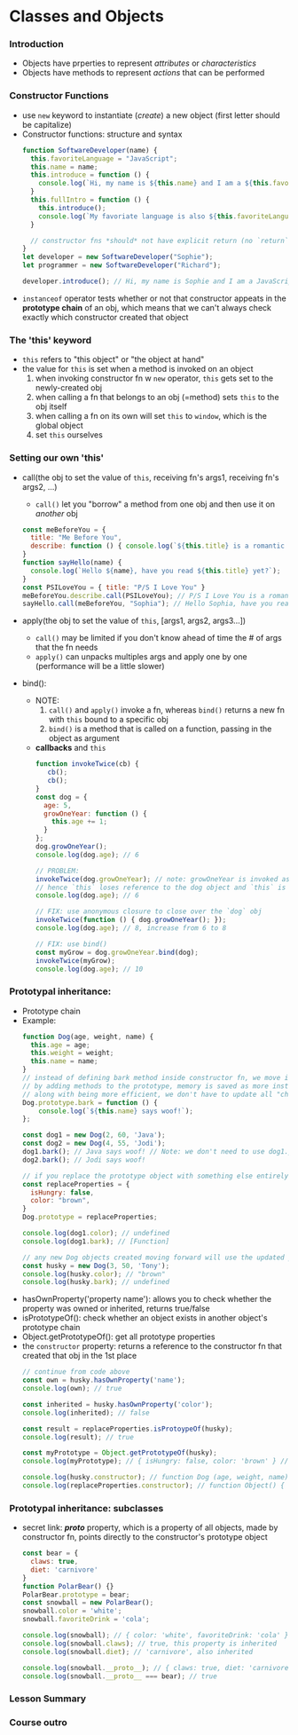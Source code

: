 # Classes and Objects

### Introduction
* Objects have prperties to represent *attributes* or *characteristics*
* Objects have methods to represent *actions* that can be performed

### Constructor Functions
* use `new` keyword to instantiate (*create*) a new object (first letter should be capitalize)
* Constructor functions: structure and syntax
  ```js
  function SoftwareDeveloper(name) {
    this.favoriteLanguage = "JavaScript";
    this.name = name;
    this.introduce = function () {
      console.log(`Hi, my name is ${this.name} and I am a ${this.favoriteLanguage} developer.`);
    }
    this.fullIntro = function () {
      this.introduce();
      console.log(`My favoriate language is also ${this.favoriteLanguage}.`);
    }

    // constructor fns *should* not have explicit return (no `return` statement)
  }
  let developer = new SoftwareDeveloper("Sophie");
  let programmer = new SoftwareDeveloper("Richard");

  developer.introduce(); // Hi, my name is Sophie and I am a JavaScript developer
  ```
* `instanceof` operator tests whether or not that constructor appeats in the **prototype chain** of an obj, which means that we can't always check exactly which constructor created that object

### The 'this' keyword
* `this` refers to "this object" or "the object at hand"
* the value for `this` is set when a method is invoked on an object
  1. when invoking constructor fn w `new` operator, `this` gets set to the newly-created obj
  2. when calling a fn that belongs to an obj (=method) sets `this` to the obj itself
  3. when calling a fn on its own will set `this` to `window`, which is the global object
  4. set `this` ourselves

### Setting our own 'this'
* call(the obj to set the value of `this`, receiving fn's args1, receiving fn's args2, ...)
  * `call()` let you "borrow" a method from one obj and then use it on *another* obj
  ```js
  const meBeforeYou = {
    title: "Me Before You",
    describe: function () { console.log(`${this.title} is a romantic novel.`); }
  }
  function sayHello(name) {
    console.log(`Hello ${name}, have you read ${this.title} yet?`);
  }
  const PSILoveYou = { title: "P/S I Love You" }
  meBeforeYou.describe.call(PSILoveYou); // P/S I Love You is a romantic novel
  sayHello.call(meBeforeYou, "Sophia"); // Hello Sophia, have you read Me Before You yet?
  ```
* apply(the obj to set the value of `this`, [args1, args2, args3...])
  * `call()` may be limited if you don't know ahead of time the # of args that the fn needs
  * `apply()` can unpacks multiples args and apply one by one (performance will be a little slower)

* bind():
  * NOTE:
    1. `call()` and `apply()` invoke a fn, whereas `bind()` returns a new fn with `this` bound to a specific obj
    2. `bind()` is a method that is called on a function, passing in the object as argument
  * **callbacks** and `this`
    ```js
    function invokeTwice(cb) {
       cb();
       cb();
    }
    const dog = {
      age: 5,
      growOneYear: function () {
        this.age += 1;
      }
    };
    dog.growOneYear();
    console.log(dog.age); // 6

    // PROBLEM:
    invokeTwice(dog.growOneYear); // note: growOneYear is invoked as a fn, rather than a method
    // hence `this` loses reference to the dog object and `this` is now the global `window` obj
    console.log(dog.age); // 6

    // FIX: use anonymous closure to close over the `dog` obj
    invokeTwice(function () { dog.growOneYear(); });
    console.log(dog.age); // 8, increase from 6 to 8

    // FIX: use bind()
    const myGrow = dog.growOneYear.bind(dog);
    invokeTwice(myGrow);
    console.log(dog.age); // 10
    ```

### Prototypal inheritance:
* Prototype chain
* Example:
  ```js
  function Dog(age, weight, name) {
    this.age = age;
    this.weight = weight;
    this.name = name;
  }
  // instead of defining bark method inside constructor fn, we move it outside and link to prototype chain
  // by adding methods to the prototype, memory is saved as more instances are created
  // along with being more efficient, we don't have to update all "children" objects (instances) individually
  Dog.prototype.bark = function () {
      console.log(`${this.name} says woof!`);
  };

  const dog1 = new Dog(2, 60, 'Java');
  const dog2 = new Dog(4, 55, 'Jodi');
  dog1.bark(); // Java says woof! // Note: we don't need to use dog1.prototype.bark();
  dog2.bark(); // Jodi says woof!

  // if you replace the prototype object with something else entirely, the intances retain old link and do not have access to the updated prototype's properties
  const replaceProperties = {
    isHungry: false,
    color: "brown",
  }
  Dog.prototype = replaceProperties;

  console.log(dog1.color); // undefined
  console.log(dog1.bark); // [Function]

  // any new Dog objects created moving forward will use the updated prototype
  const husky = new Dog(3, 50, 'Tony');
  console.log(husky.color); // "brown"
  console.log(husky.bark); // undefined
  ```
* hasOwnProperty('property name'): allows you to check whether the property was owned or inherited, returns true/false
* isPrototypeOf(): check whether an object exists in another object's prototype chain
* Object.getPrototypeOf(): get all prototype properties
* the `constructor` property: returns a reference to the constructor fn that created that obj in the 1st place
  ```js
  // continue from code above
  const own = husky.hasOwnProperty('name');
  console.log(own); // true

  const inherited = husky.hasOwnProperty('color');
  console.log(inherited); // false

  const result = replaceProperties.isProtoypeOf(husky);
  console.log(result); // true

  const myPrototype = Object.getPrototypeOf(husky);
  console.log(myPrototype); // { isHungry: false, color: 'brown' } // note: doesn't return the constructor

  console.log(husky.constructor); // function Dog (age, weight, name) { this.age = age ...}
  console.log(replaceProperties.constructor); // function Object() { [native code] }
  ```

### Prototypal inheritance: subclasses
* secret link: *__proto__* property, which is a property of all objects, made by constructor fn, points directly to the constructor's prototype object
  ```js
  const bear = {
    claws: true,
    diet: 'carnivore'
  }
  function PolarBear() {}
  PolarBear.prototype = bear;
  const snowball = new PolarBear();
  snowball.color = 'white';
  snowball.favoriteDrink = 'cola';

  console.log(snowball); // { color: 'white', favoriteDrink: 'cola' }
  console.log(snowball.claws); // true, this property is inherited
  console.log(snowball.diet); // 'carnivore', also inherited

  console.log(snowball.__proto__); // { claws: true, diet: 'carnivore' }
  console.log(snowball.__proto__ === bear); // true
  ```


### Lesson Summary

### Course outro
